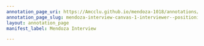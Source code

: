 ```yaml
---
annotation_page_uri: https://Amcclu.github.io/mendoza-1018/annotations/mendoza-interview-canvas-1-interviewer--positioning.json
annotation_page_slug: mendoza-interview-canvas-1-interviewer--positioning
layout: annotation_page
manifest_label: Mendoza Interview

---
```

